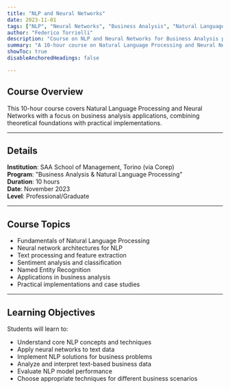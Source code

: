 ```yaml
---
title: "NLP and Neural Networks" 
date: 2023-11-01
tags: ["NLP", "Neural Networks", "Business Analysis", "Natural Language Processing"]
author: "Federico Torrielli"
description: "Course on NLP and Neural Networks for Business Analysis program." 
summary: "A 10-hour course on Natural Language Processing and Neural Networks taught at SAA School of Management, focusing on business applications." 
showToc: true
disableAnchoredHeadings: false

---
```


## Course Overview

This 10-hour course covers Natural Language Processing and Neural Networks with a focus on business analysis applications, combining theoretical foundations with practical implementations.

---

## Details

**Institution**: SAA School of Management, Torino (via Corep)  
**Program**: "Business Analysis & Natural Language Processing"  
**Duration**: 10 hours  
**Date**: November 2023  
**Level**: Professional/Graduate

---

## Course Topics

+ Fundamentals of Natural Language Processing
+ Neural network architectures for NLP
+ Text processing and feature extraction
+ Sentiment analysis and classification
+ Named Entity Recognition
+ Applications in business analysis
+ Practical implementations and case studies

---

## Learning Objectives

Students will learn to:
+ Understand core NLP concepts and techniques
+ Apply neural networks to text data
+ Implement NLP solutions for business problems
+ Analyze and interpret text-based business data
+ Evaluate NLP model performance
+ Choose appropriate techniques for different business scenarios
